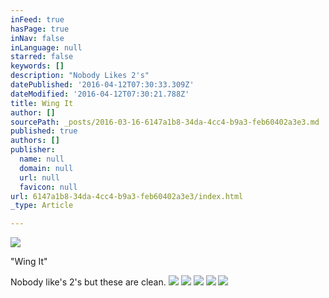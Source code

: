 ```yaml
---
inFeed: true
hasPage: true
inNav: false
inLanguage: null
starred: false
keywords: []
description: "Nobody Likes 2's"
datePublished: '2016-04-12T07:30:33.309Z'
dateModified: '2016-04-12T07:30:21.788Z'
title: Wing It
author: []
sourcePath: _posts/2016-03-16-6147a1b8-34da-4cc4-b9a3-feb60402a3e3.md
published: true
authors: []
publisher:
  name: null
  domain: null
  url: null
  favicon: null
url: 6147a1b8-34da-4cc4-b9a3-feb60402a3e3/index.html
_type: Article

---
```

![](https://the-grid-user-content.s3-us-west-2.amazonaws.com/814e9f52-17ef-41d7-bccc-2e769d9cee25.jpg)

"Wing It" 

Nobody like's 2's but these are clean. ![](https://the-grid-user-content.s3-us-west-2.amazonaws.com/b87c06b0-0cfa-4cb7-988f-ca943a083507.jpg)
![](https://the-grid-user-content.s3-us-west-2.amazonaws.com/3f5392cd-dffe-4c6e-bdcc-b443537a92ac.jpg)
![](https://the-grid-user-content.s3-us-west-2.amazonaws.com/7d96e9bc-665e-45f9-b1e4-73499fb12fb2.jpg)
![](https://the-grid-user-content.s3-us-west-2.amazonaws.com/41b26f84-2c66-46e8-b247-59fd42303587.jpg)
![](https://the-grid-user-content.s3-us-west-2.amazonaws.com/13b07e21-5e18-4457-aa9b-b6d12db061dd.jpg)